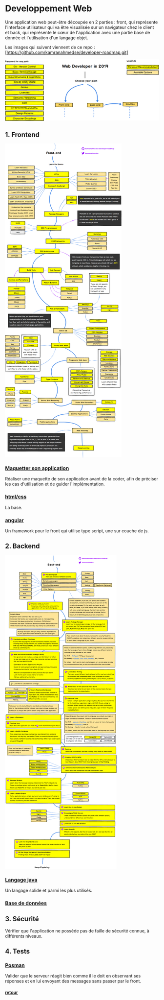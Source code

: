 # Developpement Web

Une application web peut-être découpée en 2 parties : front, qui représente l'interface utilisateur qui va être visualisée sur un navigateur chez le client et back, qui représente le cœur de l'application avec une partie base de donnée et l'utilisation d'un langage objet.

Les images qui suivent viennent de ce repo : [https://github.com/kamranahmedse/developer-roadmap.git]

![img](images/intro.png)

## 1. Frontend

![img](images/frontend.png)

### [Maquetter son application](front/mockup/README.md)

Réaliser une maquette de son application avant de la coder, afin de préciser les cas d'utilisation et de guider l'implémentation.

### [html/css](front/html/README.md)

La base.

### [angular](front/angular/README.md)

Un framework pour le front qui utilise type script, une sur couche de js.


## 2. Backend

![img](images/backend.png)

### [Langage java](../java/README.md)

Un langage solide et parmi les plus utilisés.

### [Base de données](../bd/README.md)

## 3. Sécurité

Vérifier que l'application ne possède pas de faille de sécurité connue, à différents niveaux.

## 4. Tests

### [Posman](tests/postman/README.md)

Valider que le serveur réagit bien comme il le doit en observant ses réponses et en lui envoyant des messages sans passer par le front.

#### [retour](../README.md)
